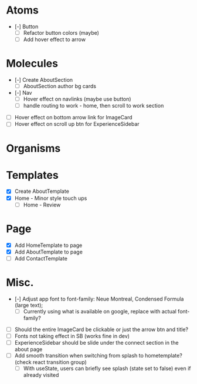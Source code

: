 # Atoms
- [-] Button
  - [ ] Refactor button colors (maybe)
  - [ ] Add hover effect to arrow

# Molecules
- [-] Create AboutSection
  - [ ] AboutSection author bg cards
- [-] Nav
  - [ ] Hover effect on navlinks (maybe use button)
  - [ ] handle routing to work -  home, then scroll to work section
- [ ] Hover effect on bottom arrow link for ImageCard
- [ ] Hover effect on scroll up btn for ExperienceSidebar

# Organisms

# Templates
- [x] Create AboutTemplate
- [x] Home - Minor style touch ups
  - [ ] Home - Review

# Page
- [x] Add HomeTemplate to page
- [x] Add AboutTemplate to page
- [ ] Add ContactTemplate

# Misc.
- [-] Adjust app font to font-family: Neue Montreal, Condensed Formula (large text);
  - [ ] Currently using what is available on google, replace with actual font-family?
- [ ] Should the entire ImageCard be clickable or just the arrow btn and title?
- [ ] Fonts not taking effect in SB (works fine in dev)
- [ ] ExperienceSidebar should be slide under the connect section in the about page
- [ ] Add smooth transition when switching from splash to hometemplate? (check react transition group)
  - [ ] With useState, users can briefly see splash (state set to false) even if already visited
